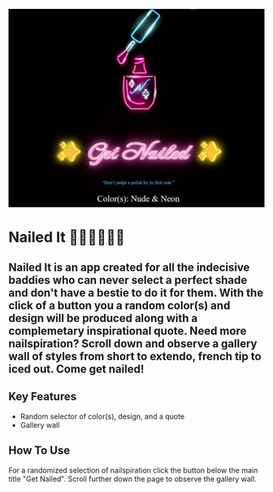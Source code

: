 ![black Nailed It website with neon, pink serif lettering](nailedIt.png)
# Nailed It 💅🏿💅🏾💅🏼
Nailed It is an app created for all the indecisive baddies who can never select a perfect shade and don't have a bestie to do it for them. With the click of a button you a random color(s) and design will be produced along with a complemetary inspirational quote. Need more nailspiration? Scroll down and observe a gallery wall of styles from short to extendo, french tip to iced out. **Come get nailed!** 
---

## Key Features
* Random selector of color(s), design, and a quote
* Gallery wall

## How To Use
For a randomized selection of nailspiration click the button below the main title "Get Nailed". Scroll further down the page to observe the gallery wall. 
